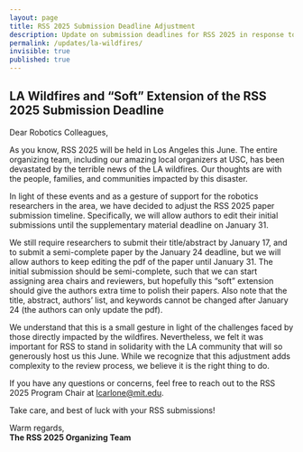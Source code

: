 ```yaml
---
layout: page
title: RSS 2025 Submission Deadline Adjustment
description: Update on submission deadlines for RSS 2025 in response to LA wildfires
permalink: /updates/la-wildfires/
invisible: true
published: true
---
```


## LA Wildfires and “Soft” Extension of the RSS 2025 Submission Deadline

Dear Robotics Colleagues,

As you know, RSS 2025 will be held in Los Angeles this June. The entire organizing team, including our amazing local organizers at USC, has been devastated by the terrible news of the LA wildfires. Our thoughts are with the people, families, and communities impacted by this disaster.

In light of these events and as a gesture of support for the robotics researchers in the area, we have decided to adjust the RSS 2025 paper submission timeline. Specifically, we will allow authors to edit their initial submissions until the supplementary material deadline on January 31.

We still require researchers to submit their title/abstract by January 17, and to submit a semi-complete paper by the January 24 deadline, but we will allow authors to keep editing the pdf of the paper until January 31. The initial submission should be semi-complete, such that we can start assigning area chairs and reviewers, but hopefully this “soft” extension should give the authors extra time to polish their papers. Also note that the title, abstract, authors’ list, and keywords cannot be changed after January 24 (the authors can only update the pdf).

We understand that this is a small gesture in light of the challenges faced by those directly impacted by the wildfires. Nevertheless, we felt it was important for RSS to stand in solidarity with the LA community that will so generously host us this June. While we recognize that this adjustment adds complexity to the review process, we believe it is the right thing to do.

If you have any questions or concerns, feel free to reach out to the RSS 2025 Program Chair at [lcarlone@mit.edu](mailto:lcarlone@mit.edu).

Take care, and best of luck with your RSS submissions!

Warm regards,  
**The RSS 2025 Organizing Team**
